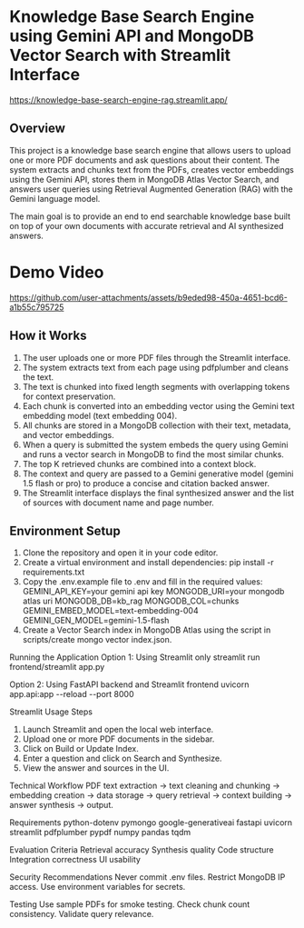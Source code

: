# Knowledge Base Search Engine using Gemini API and MongoDB Vector Search with Streamlit Interface
https://knowledge-base-search-engine-rag.streamlit.app/
## Overview
This project is a knowledge base search engine that allows users to upload one or more PDF documents and ask questions about their content. The system extracts and chunks text from the PDFs, creates vector embeddings using the Gemini API, stores them in MongoDB Atlas Vector Search, and answers user queries using Retrieval Augmented Generation (RAG) with the Gemini language model.

The main goal is to provide an end to end searchable knowledge base built on top of your own documents with accurate retrieval and AI synthesized answers.
##
# Demo Video

https://github.com/user-attachments/assets/b9eded98-450a-4651-bcd6-a1b55c795725

## How it Works
1. The user uploads one or more PDF files through the Streamlit interface.
2. The system extracts text from each page using pdfplumber and cleans the text.
3. The text is chunked into fixed length segments with overlapping tokens for context preservation.
4. Each chunk is converted into an embedding vector using the Gemini text embedding model (text embedding 004).
5. All chunks are stored in a MongoDB collection with their text, metadata, and vector embeddings.
6. When a query is submitted the system embeds the query using Gemini and runs a vector search in MongoDB to find the most similar chunks.
7. The top K retrieved chunks are combined into a context block.
8. The context and query are passed to a Gemini generative model (gemini 1.5 flash or pro) to produce a concise and citation backed answer.
9. The Streamlit interface displays the final synthesized answer and the list of sources with document name and page number.

## Environment Setup
1. Clone the repository and open it in your code editor.
2. Create a virtual environment and install dependencies:
   pip install -r requirements.txt
3. Copy the .env.example file to .env and fill in the required values:
   GEMINI_API_KEY=your gemini api key
   MONGODB_URI=your mongodb atlas uri
   MONGODB_DB=kb_rag
   MONGODB_COL=chunks
   GEMINI_EMBED_MODEL=text-embedding-004
   GEMINI_GEN_MODEL=gemini-1.5-flash
4. Create a Vector Search index in MongoDB Atlas using the script in scripts/create mongo vector index.json.

Running the Application
Option 1: Using Streamlit only
   streamlit run frontend/streamlit app.py

Option 2: Using FastAPI backend and Streamlit frontend
   uvicorn app.api:app --reload --port 8000

Streamlit Usage Steps
1. Launch Streamlit and open the local web interface.
2. Upload one or more PDF documents in the sidebar.
3. Click on Build or Update Index.
4. Enter a question and click on Search and Synthesize.
5. View the answer and sources in the UI.

Technical Workflow
PDF text extraction -> text cleaning and chunking -> embedding creation -> data storage -> query retrieval -> context building -> answer synthesis -> output.

Requirements
python-dotenv
pymongo
google-generativeai
fastapi
uvicorn
streamlit
pdfplumber
pypdf
numpy
pandas
tqdm

Evaluation Criteria
Retrieval accuracy
Synthesis quality
Code structure
Integration correctness
UI usability

Security Recommendations
Never commit .env files.
Restrict MongoDB IP access.
Use environment variables for secrets.

Testing
Use sample PDFs for smoke testing.
Check chunk count consistency.
Validate query relevance.
